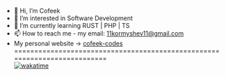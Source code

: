 - 👋 Hi, I’m Cofeek
- 👀 I’m interested in Software Development
- 🌱 I’m currently learning    RUST | PHP | TS 
- 📫 How to reach me - my email: 11kormyshev11@gmail.com
- My personal website -> [cofeek-codes](https://cofeek-codes.online/)\
==========================================================================\
[![wakatime](https://wakatime.com/badge/user/ecf8c1c7-20f8-4ccf-b81e-eaddf3db3206.svg)](https://wakatime.com/@ecf8c1c7-20f8-4ccf-b81e-eaddf3db3206)

